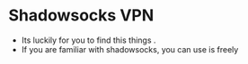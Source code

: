 # Shadowsocks VPN
- Its luckily for you to find this things .
- If you are familiar with shadowsocks, you can use is freely

